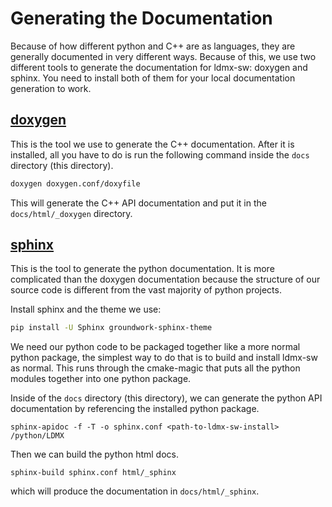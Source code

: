 
# Generating the Documentation

Because of how different python and C++ are as languages, they are generally documented in very different ways.
Because of this, we use two different tools to generate the documentation for ldmx-sw: doxygen and sphinx.
You need to install both of them for your local documentation generation to work.

## [doxygen](http://doxygen.nl/)
This is the tool we use to generate the C++ documentation.
After it is installed, all you have to do is run the following command inside the `docs` directory (this directory).
```bash
doxygen doxygen.conf/doxyfile
```
This will generate the C++ API documentation and put it in the `docs/html/_doxygen` directory.

## [sphinx](https://www.sphinx-doc.org/en/stable/)
This is the tool to generate the python documentation.
It is more complicated than the doxygen documentation because the structure of our source code is different from the vast majority of python projects.

Install sphinx and the theme we use:
```bash
pip install -U Sphinx groundwork-sphinx-theme
```

We need our python code to be packaged together like a more normal python package, 
the simplest way to do that is to build and install ldmx-sw as normal.
This runs through the cmake-magic that puts all the python modules together into one python package.

Inside of the `docs` directory (this directory), we can generate the python API documentation by 
referencing the installed python package.
```
sphinx-apidoc -f -T -o sphinx.conf <path-to-ldmx-sw-install> /python/LDMX
```

Then we can build the python html docs.
```
sphinx-build sphinx.conf html/_sphinx
```
which will produce the documentation in `docs/html/_sphinx`.
